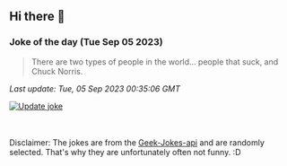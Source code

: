 ## Hi there 👋

### Joke of the day (Tue Sep 05 2023)
<!-- joke -->
>There are two types of people in the world... people that suck, and Chuck Norris.
<!-- /joke -->

*Last update: Tue, 05 Sep 2023 00:35:06 GMT*

[![Update joke](https://github.com/nclskfm/nclskfm/actions/workflows/joke.yml/badge.svg)](https://github.com/nclskfm/nclskfm/actions/workflows/joke.yml)

<br><br>
Disclaimer: The jokes are from the [Geek-Jokes-api](https://github.com/sameerkumar18/geek-joke-api) and are randomly selected. That's why they are unfortunately often not funny. :D

